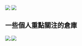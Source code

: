<img src="https://github-readme-stats.vercel.app/api?username=NiuBoss123&show_icons=true&icon_color=E91E63&title_color=FB7299&hide_border=true&locale=cn" />
<img src="https://github-readme-stats.vercel.app/api/top-langs/?username=NiuBoss123&layout=compact&title_color=000000&hide_border=true&locale=cn" />

## 一些個人重點關注的倉庫
<a href="https://github.com/NiuBoss123/www.niuboss123.com">
  <img align="center" src="https://github-readme-stats.vercel.app/api/pin/?username=NiuBoss123&repo=www.niuboss123.com" />
  <img align="center" src="https://github-readme-stats.vercel.app/api/pin/?username=BC413&repo=ACOMOE" />
</a>
